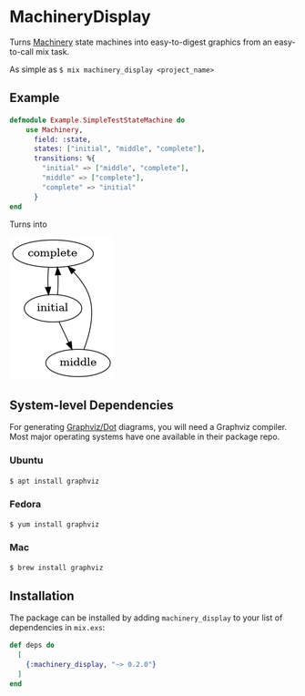 # MachineryDisplay

Turns [Machinery](https://github.com/joaomdmoura/machinery) state machines into
easy-to-digest graphics from an easy-to-call mix task. 

As simple as `$ mix machinery_display <project_name>`

## Example

```elixir
defmodule Example.SimpleTestStateMachine do
    use Machinery,
      field: :state,
      states: ["initial", "middle", "complete"],
      transitions: %{
        "initial" => ["middle", "complete"],
        "middle" => ["complete"],
        "complete" => "initial"
      }
end
```

Turns into

![State Machine](./static/Elixir.MachineryDisplay.SimpleTestStateMachine.png)

## System-level Dependencies

For generating [Graphviz/Dot](https://www.graphviz.org/) diagrams, you will need a Graphviz compiler. Most major operating systems have one available in their package repo.

### Ubuntu
`$ apt install graphviz`

### Fedora
`$ yum install graphviz`

### Mac
`$ brew install graphviz`

## Installation

The package can be installed by adding `machinery_display` to your list of dependencies in `mix.exs`:

```elixir
def deps do
  [
    {:machinery_display, "~> 0.2.0"}
  ]
end
```
